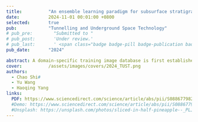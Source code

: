 ```yaml
---
title:          "An ensemble learning paradigm for subsurface stratigraphy from sparse measurements and augmented training images"
date:           2024-11-01 00:01:00 +0800
selected:       true
pub:            "Tunnelling and Underground Space Technology"
# pub_pre:        "Submitted to "
# pub_post:       'Under review.'
# pub_last:       ' <span class="badge badge-pill badge-publication badge-success">Spotlight</span>'
pub_date:       "2024"

abstract: A domain-specific training image database is first established using generative adversarial networks (GAN) that enable the generation of arbitrary sized image samples from a single training image. Subsequently, multiple qualified image samples that are compatible with site-specific data are adaptively selected and utilized for the ensemble learning of geological cross-sections. 
cover:          /assets/images/covers/2024_TUST.png
authors:
  - Chao Shi#
  - Yu Wang
  - Haoqing Yang
links:
  PDF: https://www.sciencedirect.com/science/article/abs/pii/S0886779824003900
  #Demo: https://www.sciencedirect.com/science/article/abs/pii/S0886779824003900
  #Unsplash: https://unsplash.com/photos/sliced-in-half-pineapple--_PLJZmHZzk
---
```

